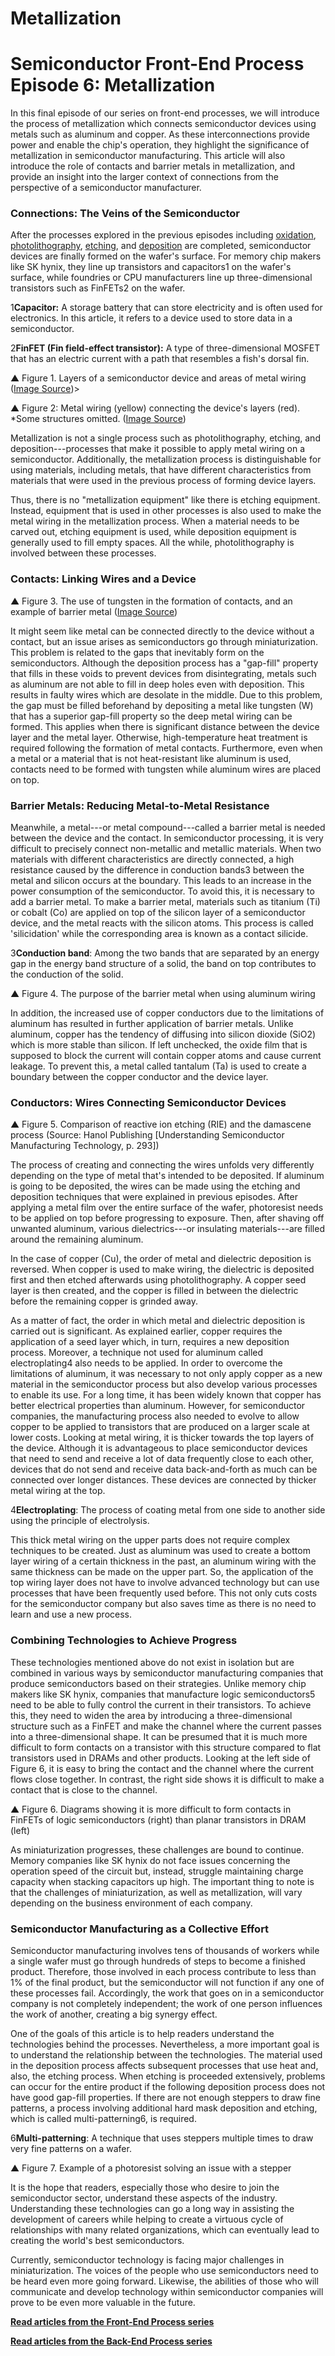 # Metallization

Semiconductor Front-End Process Episode 6: Metallization
========================================================

In this final episode of our series on front-end processes, we will introduce the process of metallization which connects semiconductor devices using metals such as aluminum and copper. As these interconnections provide power and enable the chip's operation, they highlight the significance of metallization in semiconductor manufacturing. This article will also introduce the role of contacts and barrier metals in metallization, and provide an insight into the larger context of connections from the perspective of a semiconductor manufacturer.

### Connections: The Veins of the Semiconductor

After the processes explored in the previous episodes including [oxidation](https://news.skhynix.com/semiconductor-front-end-process-episode-2/), [photolithography](https://news.skhynix.com/semiconductor-front-end-process-episode-3/), [etching](https://news.skhynix.com/semiconductor-front-end-process-episode-4/), and [deposition](https://news.skhynix.com/semiconductor-front-end-process-episode-5/) are completed, semiconductor devices are finally formed on the wafer's surface. For memory chip makers like SK hynix, they line up transistors and capacitors1 on the wafer's surface, while foundries or CPU manufacturers line up three-dimensional transistors such as FinFETs2 on the wafer.

1**Capacitor:** A storage battery that can store electricity and is often used for electronics. In this article, it refers to a device used to store data in a semiconductor.

2**FinFET (Fin field-effect transistor):** A type of three-dimensional MOSFET that has an electric current with a path that resembles a fish's dorsal fin.

▲ Figure 1. Layers of a semiconductor device and areas of metal wiring ([Image Source](https://commons.wikimedia.org/wiki/File:Cmos-chip_structure_in_2000s_(en).svg))>

▲ Figure 2: Metal wiring (yellow) connecting the device's layers (red). \*Some structures omitted. ([Image Source](https://en.wikipedia.org/wiki/Standard_cell#/media/File:Silicon_chip_3d.png))

Metallization is not a single process such as photolithography, etching, and deposition---processes that make it possible to apply metal wiring on a semiconductor. Additionally, the metallization process is distinguishable for using materials, including metals, that have different characteristics from materials that were used in the previous process of forming device layers.

Thus, there is no "metallization equipment" like there is etching equipment. Instead, equipment that is used in other processes is also used to make the metal wiring in the metallization process. When a material needs to be carved out, etching equipment is used, while deposition equipment is generally used to fill empty spaces. All the while, photolithography is involved between these processes.

### Contacts: Linking Wires and a Device

>

▲ Figure 3. The use of tungsten in the formation of contacts, and an example of barrier metal ([Image Source](https://commons.wikimedia.org/wiki/File:Cmos-chip_structure_in_2000s_(en).svg))

It might seem like metal can be connected directly to the device without a contact, but an issue arises as semiconductors go through miniaturization. This problem is related to the gaps that inevitably form on the semiconductors. Although the deposition process has a "gap-fill" property that fills in these voids to prevent devices from disintegrating, metals such as aluminum are not able to fill in deep holes even with deposition. This results in faulty wires which are desolate in the middle. Due to this problem, the gap must be filled beforehand by depositing a metal like tungsten (W) that has a superior gap-fill property so the deep metal wiring can be formed. This applies when there is significant distance between the device layer and the metal layer. Otherwise, high-temperature heat treatment is required following the formation of metal contacts. Furthermore, even when a metal or a material that is not heat-resistant like aluminum is used, contacts need to be formed with tungsten while aluminum wires are placed on top.

### Barrier Metals: Reducing Metal-to-Metal Resistance

Meanwhile, a metal---or metal compound---called a barrier metal is needed between the device and the contact. In semiconductor processing, it is very difficult to precisely connect non-metallic and metallic materials. When two materials with different characteristics are directly connected, a high resistance caused by the difference in conduction bands3 between the metal and silicon occurs at the boundary. This leads to an increase in the power consumption of the semiconductor. To avoid this, it is necessary to add a barrier metal. To make a barrier metal, materials such as titanium (Ti) or cobalt (Co) are applied on top of the silicon layer of a semiconductor device, and the metal reacts with the silicon atoms. This process is called 'silicidation' while the corresponding area is known as a contact silicide.

3**Conduction band**: Among the two bands that are separated by an energy gap in the energy band structure of a solid, the band on top contributes to the conduction of the solid.

▲ Figure 4. The purpose of the barrier metal when using aluminum wiring

In addition, the increased use of copper conductors due to the limitations of aluminum has resulted in further application of barrier metals. Unlike aluminum, copper has the tendency of diffusing into silicon dioxide (SiO2) which is more stable than silicon. If left unchecked, the oxide film that is supposed to block the current will contain copper atoms and cause current leakage. To prevent this, a metal called tantalum (Ta) is used to create a boundary between the copper conductor and the device layer.

### Conductors: Wires Connecting Semiconductor Devices

▲ Figure 5. Comparison of reactive ion etching (RIE) and the damascene process (Source: Hanol Publishing \[Understanding Semiconductor Manufacturing Technology, p. 293\])

The process of creating and connecting the wires unfolds very differently depending on the type of metal that's intended to be deposited. If aluminum is going to be deposited, the wires can be made using the etching and deposition techniques that were explained in previous episodes. After applying a metal film over the entire surface of the wafer, photoresist needs to be applied on top before progressing to exposure. Then, after shaving off unwanted aluminum, various dielectrics---or insulating materials---are filled around the remaining aluminum.

In the case of copper (Cu), the order of metal and dielectric deposition is reversed. When copper is used to make wiring, the dielectric is deposited first and then etched afterwards using photolithography. A copper seed layer is then created, and the copper is filled in between the dielectric before the remaining copper is grinded away.

As a matter of fact, the order in which metal and dielectric deposition is carried out is significant. As explained earlier, copper requires the application of a seed layer which, in turn, requires a new deposition process. Moreover, a technique not used for aluminum called electroplating4 also needs to be applied. In order to overcome the limitations of aluminum, it was necessary to not only apply copper as a new material in the semiconductor process but also develop various processes to enable its use. For a long time, it has been widely known that copper has better electrical properties than aluminum. However, for semiconductor companies, the manufacturing process also needed to evolve to allow copper to be applied to transistors that are produced on a larger scale at lower costs. Looking at metal wiring, it is thicker towards the top layers of the device. Although it is advantageous to place semiconductor devices that need to send and receive a lot of data frequently close to each other, devices that do not send and receive data back-and-forth as much can be connected over longer distances. These devices are connected by thicker metal wiring at the top.

4**Electroplating**: The process of coating metal from one side to another side using the principle of electrolysis.

This thick metal wiring on the upper parts does not require complex techniques to be created. Just as aluminum was used to create a bottom layer wiring of a certain thickness in the past, an aluminum wiring with the same thickness can be made on the upper part. So, the application of the top wiring layer does not have to involve advanced technology but can use processes that have been frequently used before. This not only cuts costs for the semiconductor company but also saves time as there is no need to learn and use a new process.

### Combining Technologies to Achieve Progress

These technologies mentioned above do not exist in isolation but are combined in various ways by semiconductor manufacturing companies that produce semiconductors based on their strategies. Unlike memory chip makers like SK hynix, companies that manufacture logic semiconductors5 need to be able to fully control the current in their transistors. To achieve this, they need to widen the area by introducing a three-dimensional structure such as a FinFET and make the channel where the current passes into a three-dimensional shape. It can be presumed that it is much more difficult to form contacts on a transistor with this structure compared to flat transistors used in DRAMs and other products. Looking at the left side of Figure 6, it is easy to bring the contact and the channel where the current flows close together. In contrast, the right side shows it is difficult to make a contact that is close to the channel.

▲ Figure 6. Diagrams showing it is more difficult to form contacts in FinFETs of logic semiconductors (right) than planar transistors in DRAM (left)

As miniaturization progresses, these challenges are bound to continue. Memory companies like SK hynix do not face issues concerning the operation speed of the circuit but, instead, struggle maintaining charge capacity when stacking capacitors up high. The important thing to note is that the challenges of miniaturization, as well as metallization, will vary depending on the business environment of each company.

### Semiconductor Manufacturing as a Collective Effort

Semiconductor manufacturing involves tens of thousands of workers while a single wafer must go through hundreds of steps to become a finished product. Therefore, those involved in each process contribute to less than 1% of the final product, but the semiconductor will not function if any one of these processes fail. Accordingly, the work that goes on in a semiconductor company is not completely independent; the work of one person influences the work of another, creating a big synergy effect.

One of the goals of this article is to help readers understand the technologies behind the processes. Nevertheless, a more important goal is to understand the relationship between the technologies. The material used in the deposition process affects subsequent processes that use heat and, also, the etching process. When etching is proceeded extensively, problems can occur for the entire product if the following deposition process does not have good gap-fill properties. If there are not enough steppers to draw fine patterns, a process involving additional hard mask deposition and etching, which is called multi-patterning6, is required.

6**Multi-patterning**: A technique that uses steppers multiple times to draw very fine patterns on a wafer.

▲ Figure 7. Example of a photoresist solving an issue with a stepper

It is the hope that readers, especially those who desire to join the semiconductor sector, understand these aspects of the industry. Understanding these technologies can go a long way in assisting the development of careers while helping to create a virtuous cycle of relationships with many related organizations, which can eventually lead to creating the world's best semiconductors.

Currently, semiconductor technology is facing major challenges in miniaturization. The voices of the people who use semiconductors need to be heard even more going forward. Likewise, the abilities of those who will communicate and develop technology within semiconductor companies will prove to be even more valuable in the future.

[**Read articles from the Front-End Process series**](https://news.skhynix.com/tag/front-end-process/)

[**Read articles from the Back-End Process series**](https://news.skhynix.com/tag/back-end-process/)
